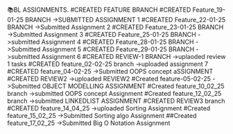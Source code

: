 
📚BL ASSIGNMENTS.
#CREATED FEATURE BRANCH
#CREATED Feature_19-01-25 BRANCH
->SUBMITTED ASSIGNMENT 1
#CREATED Feature_22-01-25 BRANCH
->Submitted Assignment 2
#CREATED Feature_23-01-25 BRANCH
->Submitted Assignment 3
#CREATED Feature_25-01-25 BRANCH
->submitted Assignment 4
#CREATED Feature_28-01-25 BRANCH
->Submitted Assignment 5
#CREATED Feature_29-01-25 BRANCH
->submitted Assignment 6
#CREATED REVIEW-1 BRANCH
->uplaoded review 1 tasks
#CREATED feature_02-02-25 branch
->uploaded assignment 7
#CREATED feature_04-02-25
->Submitted OOPS concept aSSIGNMENT
#CREATED REVIEW2
->uploaded REVIEW2
#Created feature-05-02-25
->Submitted OBJECT MODELLING ASSIGNMENT
#Created feature_10_02_25 branch
->submitted OOPS concept Assignment
#Created feature_12_02_25 branch
->submitted LINKEDLIST ASSIGNMENT
#CREATED REVIEW3 branch
#CREATED feature_14_04_25
->uploaded Sorting Assignment
#Created feature_15_02_25
->Submitted Sorting algo Assignment
##Created feature_17_02_25
->Submitted Big O Notation Assignment
